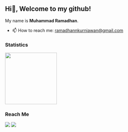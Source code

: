## Hi👋, Welcome to my github!

My name is **Muhammad Ramadhan**.

- 📫 How to reach me: ramadhannkurniawan@gmail.com

### Statistics  
<p align="left">
<a href="https://github.com/muhammadramadhann">
  <img height="170em" src="https://github-readme-stats-eight-theta.vercel.app/api/top-langs/?username=muhammadramadhann&layout=compact&langs_count=8&theme=dracula"/>
</a>
</p>

### Reach Me 
<p id="socialIcons">
  <a href="https://linkedin.com/in/muhammadramadhankurniawan" alt="LinkedIn">
    <img src="https://img.shields.io/badge/-LinkedIn-blue?style=flat-square&logo=linkedin" /></a>
  <a href="https://instagram.com/ramadhanman_id" alt="Instagram">
    <img src="https://img.shields.io/badge/-Instagram-E4405F?style=flat-square&logo=instagram&logoColor=white" /></a>
</p>
